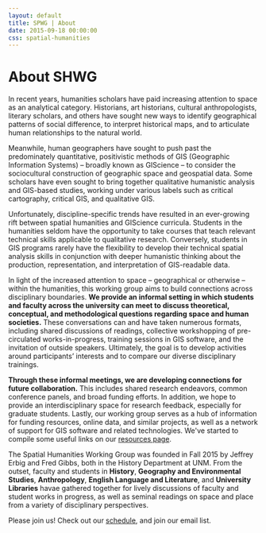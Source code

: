 ```yaml
---
layout: default
title: SPWG | About
date: 2015-09-18 00:00:00
css: spatial-humanities
---
```


# About SHWG

In recent years, humanities scholars have paid increasing attention to space as an analytical category. Historians, art historians, cultural anthropologists, literary scholars, and others have sought new ways to identify geographical patterns of social difference, to interpret historical maps, and to articulate human relationships to the natural world. 

Meanwhile, human geographers have sought to push past the predominately quantitative, positivistic methods of GIS (Geographic Information Systems) – broadly known as GIScience – to consider the sociocultural construction of geographic space and geospatial data. Some scholars have even sought to bring together qualitative humanistic analysis and GIS-based studies, working under various labels such as critical cartography, critical GIS, and qualitative GIS.  

Unfortunately, discipline-specific trends have resulted in an ever-growing rift between spatial humanities and GIScience curricula. Students in the humanities seldom have the opportunity to take courses that teach relevant technical skills applicable to qualitative research. Conversely, students in GIS programs rarely have the flexibility to develop their technical spatial analysis skills in conjunction with deeper humanistic thinking about the production, representation, and interpretation of GIS-readable data.

In light of the increased attention to space – geographical or otherwise – within the humanities, this working group aims to build connections across disciplinary boundaries. **We provide an informal setting in which students and faculty across the university can meet to discuss theoretical, conceptual, and methodological questions regarding space and human societies.** These conversations can and have taken numerous formats, including shared discussions of readings, collective workshopping of pre-circulated works-in-progress, training sessions in GIS software, and the invitation of outside speakers. Ultimately, the goal is to develop activities around participants’ interests and to compare our diverse disciplinary trainings.

**Through these informal meetings, we are developing connections for future collaboration.** This includes shared research endeavors, common conference panels, and broad funding efforts. In addition, we hope to provide an interdisciplinary space for research feedback, especially for graduate students. Lastly, our working group serves as a hub of information for funding resources, online data, and similar projects, as well as a network of support for GIS software and related technologies. We've started to compile some useful links on our [resources page](resources).

The Spatial Humanities Working Group was founded in Fall 2015 by Jeffrey Erbig and Fred Gibbs, both in the History Department at UNM. From the outset, faculty and students in **History**, **Geography and Environmental Studies**, **Anthropology**, **English Language and Literature**, and **University Libraries** havae gathered together for lively discussions of faculty and student works in progress, as well as seminal readings on space and place from a variety of disciplinary perspectives.

Please join us! Check out our [schedule](schedule), and join our email list.